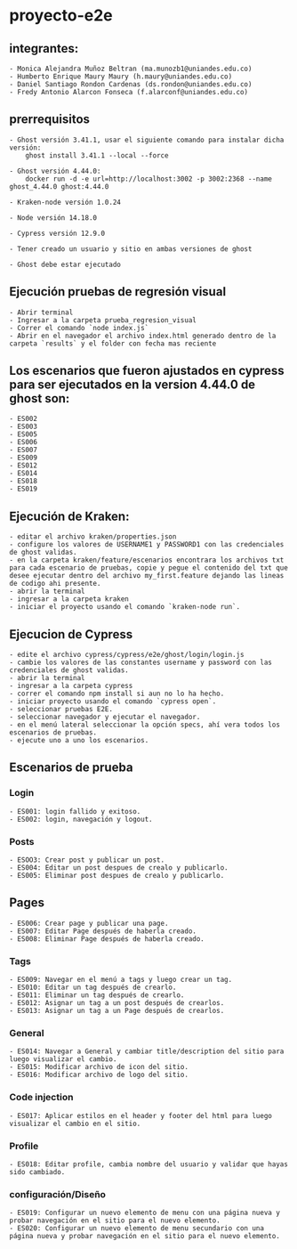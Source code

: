 # proyecto-e2e

## integrantes: 

    - Monica Alejandra Muñoz Beltran (ma.munozb1@uniandes.edu.co)
    - Humberto Enrique Maury Maury (h.maury@uniandes.edu.co)
    - Daniel Santiago Rondon Cardenas (ds.rondon@uniandes.edu.co)
    - Fredy Antonio Alarcon Fonseca (f.alarconf@uniandes.edu.co)

## prerrequisitos

    - Ghost versión 3.41.1, usar el siguiente comando para instalar dicha versión: 
        ghost install 3.41.1 --local --force

    - Ghost versión 4.44.0: 
        docker run -d -e url=http://localhost:3002 -p 3002:2368 --name ghost_4.44.0 ghost:4.44.0
        
    - Kraken-node versión 1.0.24
    
    - Node versión 14.18.0
    
    - Cypress versión 12.9.0

    - Tener creado un usuario y sitio en ambas versiones de ghost 

    - Ghost debe estar ejecutado

## Ejecución pruebas de regresión visual 

    - Abrir terminal 
    - Ingresar a la carpeta prueba_regresion_visual 
    - Correr el comando `node index.js`
    - Abrir en el navegador el archivo index.html generado dentro de la carpeta `results` y el folder con fecha mas reciente 

## Los escenarios que fueron ajustados en cypress para ser ejecutados en la version 4.44.0 de ghost son: 

    - ES002
    - ES003
    - ES005
    - ES006
    - ES007
    - ES009
    - ES012
    - ES014
    - ES018
    - ES019

## Ejecución de Kraken:

    - editar el archivo kraken/properties.json
    - configure los valores de USERNAME1 y PASSWORD1 con las credenciales de ghost validas.
    - en la carpeta kraken/feature/escenarios encontrara los archivos txt para cada escenario de pruebas, copie y pegue el contenido del txt que desee ejecutar dentro del archivo my_first.feature dejando las lineas de codigo ahi presente.
    - abrir la terminal
    - ingresar a la carpeta kraken
    - iniciar el proyecto usando el comando `kraken-node run`.

## Ejecucion de Cypress
    
    - edite el archivo cypress/cypress/e2e/ghost/login/login.js
    - cambie los valores de las constantes username y password con las credenciales de ghost validas.
    - abrir la terminal
    - ingresar a la carpeta cypress
    - correr el comando npm install si aun no lo ha hecho.
    - iniciar proyecto usando el comando `cypress open`.
    - seleccionar pruebas E2E.
    - seleccionar navegador y ejecutar el navegador.
    - en el menú lateral seleccionar la opción specs, ahí vera todos los escenarios de pruebas.
    - ejecute uno a uno los escenarios.

## Escenarios de prueba

### Login
    - ES001: login fallido y exitoso.
    - ES002: login, navegación y logout.

### Posts
    - ESOO3: Crear post y publicar un post.
    - ES004: Editar un post despues de crealo y publicarlo.
    - ES005: Eliminar post despues de crealo y publicarlo.
   
## Pages 
    - ES006: Crear page y publicar una page.
    - ES007: Editar Page después de haberla creado.
    - ES008: Eliminar Page después de haberla creado.

### Tags
    - ES009: Navegar en el menú a tags y luego crear un tag.
    - ES010: Editar un tag después de crearlo.
    - ES011: Eliminar un tag después de crearlo.
    - ES012: Asignar un tag a un post después de crearlos.
    - ES013: Asignar un tag a un Page después de crearlos.

### General
    - ES014: Navegar a General y cambiar title/description del sitio para luego visualizar el cambio.
    - ES015: Modificar archivo de icon del sitio.
    - ES016: Modificar archivo de logo del sitio. 

### Code injection
    - ES017: Aplicar estilos en el header y footer del html para luego visualizar el cambio en el sitio.

### Profile 
    - ES018: Editar profile, cambia nombre del usuario y validar que hayas sido cambiado.

### configuración/Diseño 
    - ES019: Configurar un nuevo elemento de menu con una página nueva y probar navegación en el sitio para el nuevo elemento.
    - ES020: Configurar un nuevo elemento de menu secundario con una página nueva y probar navegación en el sitio para el nuevo elemento.
